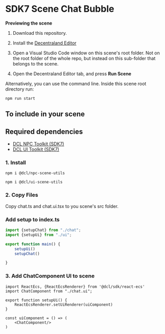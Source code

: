 # SDK7 Scene Chat Bubble


**Previewing the scene**

1. Download this repository.

2. Install the [Decentraland Editor](https://docs.decentraland.org/creator/development-guide/sdk7/editor/)

3. Open a Visual Studio Code window on this scene's root folder. Not on the root folder of the whole repo, but instead on this sub-folder that belongs to the scene.

4. Open the Decentraland Editor tab, and press **Run Scene**

Alternatively, you can use the command line. Inside this scene root directory run:

```
npm run start
```

## To include in your scene

## Required dependencies

- [DCL NPC Toolkit (SDK7)](https://github.com/decentraland-scenes/dcl-npc-toolkit)
- [DCL UI Toolkit (SDK7)](https://github.com/decentraland-scenes/dcl-ui-toolkit)


### 1. Install

```npm i @dcl/npc-scene-utils```

```npm i @dcl/ui-scene-utils```

### 2. Copy Files

Copy chat.ts and chat.ui.tsx to you scene's src folder.

### Add setup to index.ts

```ts
import {setupChat} from "./chat";
import {setupUi} from "./ui";

export function main() {
    setupUi()
    setupChat()

}
```

### 3. Add ChatComponent UI to scene

```tsx
import ReactEcs, {ReactEcsRenderer} from '@dcl/sdk/react-ecs'
import ChatComponent from "./chat.ui";

export function setupUi() {
    ReactEcsRenderer.setUiRenderer(uiComponent)
}

const uiComponent = () => (
    <ChatComponent/>
)

```
